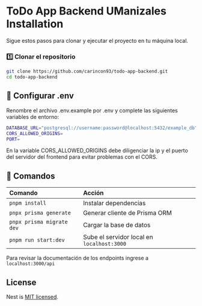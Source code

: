 # ToDo App Backend UManizales Installation

Sigue estos pasos para clonar y ejecutar el proyecto en tu máquina local.

### 1️⃣ Clonar el repositorio

```sh
git clone https://github.com/carincon93/todo-app-backend.git
cd todo-app-backend
```

## 🧞 Configurar .env
Renombre el archivo .env.example por .env y complete las siguientes variables de entorno:
```sh
DATABASE_URL="postgresql://username:password@localhost:5432/example_db"
CORS_ALLOWED_ORIGINS=
PORT=
```
En la variable CORS_ALLOWED_ORIGINS debe diligenciar la ip y el puerto del servidor del frontend para evitar problemas con el CORS.

## 🧞 Comandos

| Comando                    | Acción                                           |
| :------------------------- | :----------------------------------------------- |
| `pnpm install`             | Instalar dependencias                            |
| `pnpx prisma generate`     | Generar cliente de Prisma ORM                    |
| `pnpx prisma migrate dev`  | Cargar la base de datos                          |
| `pnpm run start:dev`       | Sube el servidor local en  `localhost:3000`      |

Para revisar la documentación de los endpoints ingrese a `localhost:3000/api`

## License

Nest is [MIT licensed](LICENSE).
